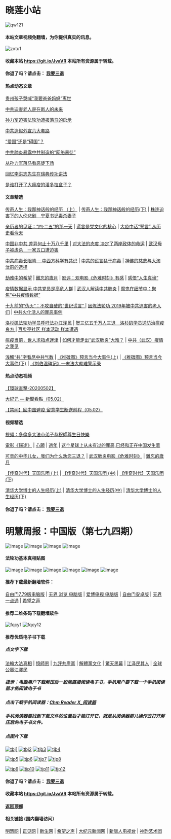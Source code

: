# 晓莲小站

![qw121](https://user-images.githubusercontent.com/61768866/76094515-ba965380-5ffd-11ea-942f-517e4300e7d1.png)

#### 本站文章视频免翻墙，为你提供真实的讯息。

![zxtu1](https://user-images.githubusercontent.com/61768866/79107578-3165ff80-7da7-11ea-8582-eaff2bfec9eb.jpg)

#### 收藏本站 https://git.io/JvaVR  本站所有资源属于转载。

#### 你退了吗？请点击： [我要三退](https://github.com/Hongyu91/cecjy/issues/237#issue-593775238)

#### 热点动态文章

[贵州孩子哭喊“我要爸爸妈妈”离世](https://github.com/Hongyu91/cecjy/issues/480#issue-611354055)

[中共迫害老人是在断人的未来](https://github.com/Hongyu91/cecjy/issues/475#issue-611349660)

[孙力军迫害法轮功遭报落马的启示 ](https://github.com/Hongyu91/cecjy/issues/476#issue-611350045)

[中共造假外宣六大套路 ](https://github.com/Hongyu91/cecjy/issues/477#issue-611350664)

[“爱国”还是“碍国”？](https://github.com/Hongyu91/cecjy/issues/466#issue-611141222)

[中共肺炎暴露中共制造的“网络暴徒”](https://github.com/Hongyu91/cecjy/issues/467#issue-611141679)

[从孙力军落马看恶徒下场 ](https://github.com/Hongyu91/cecjy/issues/468#issue-611141932)

[回忆李洪志先生在瑞典传功讲法](https://github.com/Hongyu91/cecjy/issues/461#issue-610638709)

[是谁打开了大瘟疫的潘多拉盒子？](https://github.com/Hongyu91/cecjy/issues/456#issue-610622084)

#### 文章精选

[传奇人生：我那神话般的经历 （上）](https://github.com/Hongyu91/cecjy/issues/319#issue-600942317) |
[传奇人生：我那神话般的经历(下)](https://github.com/Hongyu91/cecjy/issues/430#issue-606980417) |
[株连迫害下的人伦悲剧　宁夏书记毒杀妻子](https://github.com/Hongyu91/cecjy/issues/432#issue-607297919)

[亲历者的见证：“四·二五”的那一天](https://github.com/Hongyu91/cecjy/issues/383#issue-603823498) |
[谎言是党文化的核心](https://github.com/Hongyu91/cecjy/issues/297#issue-598734920) |
[大疫中话“誓言” 从历史看今天](https://github.com/Hongyu91/cecjy/issues/295#issue-598725802)

[中国非中共 差异何止十万八千里](https://github.com/Hongyu91/cecjy/issues/148#issue-585672123) |
[对大法的态度 决定了两岸政体的命运](https://github.com/Hongyu91/cecjy/issues/296#issue-598732412) |
[武汉母子被虐杀　一家五口遭迫害](https://github.com/Hongyu91/cecjy/issues/266#issue-596404266)

[中共病毒长眼睛 ─ 中西方科学有共识](https://github.com/Hongyu91/cecjy/issues/255#issue-595694131) |
[中共的谎言猛于病毒](https://github.com/Hongyu91/cecjy/issues/256#issue-595696246) |
[神佛的慈悲与大淘汰前的选择](https://github.com/Hongyu91/cecjy/issues/252#issue-594912786)

[劫难中的希望](https://github.com/Hongyu91/cecjy/issues/251#issue-594906843) |
[難忘的歲月](https://github.com/Hongyu91/cecjy/issues/228#issue-593347340) |
[影评：观电影《危难时刻》有感](https://github.com/Hongyu91/cecjy/issues/264#issue-596394158) |
[感悟“人生真谛”](http://drwsmab.ask2ask.com/2019/01/22/shenyun2019/)

[疫情数据显示 中共党员是高危人群](https://github.com/Hongyu91/cecjy/issues/253#issue-594935663) |
[武汉人解读中共肺炎](https://github.com/Hongyu91/cecjy/issues/223#issue-593180220) |
[魔鬼在细节中：聚焦“中共疫情数据”](https://github.com/Hongyu91/cecjy/issues/314#issue-600838875)

[十九前的“伪火”：不攻自破的“世纪谎言” ](https://github.com/Hongyu91/cecjy/issues/8#issue-575166952) |
[因炼法轮功 2019年被中共迫害的老人们](https://github.com/Hongyu91/cecjy/issues/6#issue-575160898) |
[中共火化活人的罪恶事例](https://github.com/Hongyu91/cecjy/issues/7#issue-575164500)

[洛杉矶法轮功学员呼吁法办江泽民](https://github.com/Hongyu91/cecjy/issues/99#issue-581571478) |
[贺三亿五千万人三退　洛杉矶学员送防治瘟疫良方 ](https://github.com/Hongyu91/cecjy/issues/16#issue-575196004) |
[百步亭社区 样本活动 样本遭遇](https://github.com/Hongyu91/cecjy/issues/15#issue-575188950)

[瘟疫当前，世人求指点迷津](https://github.com/Hongyu91/cecjy/issues/13#issue-575176580) |
[如何才能走出“武汉肺炎”大难？](https://github.com/Hongyu91/cecjy/issues/14#issue-575181554) |
[中共（武汉）疫情之我见](https://github.com/Hongyu91/cecjy/issues/221#issue-592485573)

[浅解“共”字看尽中共气数](https://github.com/Hongyu91/cecjy/issues/414#issue-606189016) |
[《推碑图》预言当今大事件(上)](https://github.com/Hongyu91/cecjy/issues/11#issue-575171523) |
[《推碑图》预言当今大事件(下)](https://github.com/Hongyu91/cecjy/issues/10#issue-575170294) |
[《刘伯温碑记》―末法大劫难警示录](https://github.com/Hongyu91/cecjy/issues/9#issue-575168726)

#### 热点动态视频

[【環球直擊-20200502】](https://github.com/Hongyu91/cecjy/issues/479#issue-611352271)

[大紀元 — 新聞看點（05.02）](https://github.com/Hongyu91/cecjy/issues/474#issue-611324808)

[【禁闻】回中国避疫 留意学生断送前程（05.02）](https://github.com/Hongyu91/cecjy/issues/473#issue-611190139)

#### 视频精选

[視頻：多倫多大法小弟子恭祝師尊生日快樂](https://github.com/Hongyu91/cecjy/issues/472#issue-611178307)

[電影《歸途》](https://github.com/Hongyu91/cecjy/issues/429#issue-606961999) |
[心願](https://github.com/Hongyu91/cecjy/issues/407#issue-606103019) |
[過年](https://github.com/Hongyu91/cecjy/issues/417#issue-606688268) |
[这个星球上从未有过的罪恶,已经和正在中国发生着](https://github.com/Hongyu91/cecjy/issues/275#issue-597690348)

[可贵的中华儿女，我们为什么劝您三退？](https://github.com/Hongyu91/cecjy/issues/236#issue-593773455) |
[武汉肺炎电影《危难时刻》](https://github.com/Hongyu91/cecjy/issues/233#issue-593770842) |
[難忘的歲月](https://github.com/Hongyu91/cecjy/issues/228#issue-593347340)

[【传奇时代】天国乐团 (上)](https://github.com/Hongyu91/cecjy/issues/392#issue-604559399) |
[【传奇时代】天国乐团 (中)](https://github.com/Hongyu91/cecjy/issues/391#issue-604558428) |
[【传奇时代】天国乐团 (下)](https://github.com/Hongyu91/cecjy/issues/390#issue-604553904)

[清华大学博士的人生经历(上)](https://github.com/Hongyu91/cecjy/issues/380#issue-603793419) |
[清华大学博士的人生经历(中)](https://github.com/Hongyu91/cecjy/issues/394#issue-604705989) |
[清华大学博士的人生经历(下)](https://github.com/Hongyu91/cecjy/issues/381#issue-603798255)

#### 你退了吗？请点击： [我要三退](https://github.com/Hongyu91/cecjy/issues/237#issue-593775238)

# 明慧周报：中国版（第七九四期）

![image](https://user-images.githubusercontent.com/61768866/80188054-39ddf600-8643-11ea-9fe8-e0ce3aa78838.png)
![image](https://user-images.githubusercontent.com/61768866/80188120-4d895c80-8643-11ea-9b14-aa1aa8de78dd.png)
![image](https://user-images.githubusercontent.com/61768866/80188180-61cd5980-8643-11ea-972d-669a5518ec90.png)
![image](https://user-images.githubusercontent.com/61768866/80188236-73aefc80-8643-11ea-8ccf-902daf2a53a6.png)

#### 法轮功基本真相贴图
 
![image](https://user-images.githubusercontent.com/61768866/75843311-d6d39e00-5e0d-11ea-97ce-91d578dc452d.png)
![image](https://user-images.githubusercontent.com/61768866/75843362-ef43b880-5e0d-11ea-8783-74f0aed401da.png)
![image](https://user-images.githubusercontent.com/61768866/75843414-0d111d80-5e0e-11ea-9db8-038a2499ce61.png)
![image](https://user-images.githubusercontent.com/61768866/75843455-2a45ec00-5e0e-11ea-9776-bc56579dba9a.png)
![image](https://user-images.githubusercontent.com/61768866/75843491-40ec4300-5e0e-11ea-8eb5-54ba558b79a8.png)
![image](https://user-images.githubusercontent.com/61768866/75843547-5c574e00-5e0e-11ea-8552-45cee240c791.png)

#### 推荐下载最新翻墙软件：

[自由门7.79版电脑版](https://github.com/Hongyu91/cecjy/files/4535095/fg779r.zip) |
[无界 浏览 电脑版](https://github.com/Hongyu91/cecjy/files/4312303/u1902.zip) | 
[爱博电视 电脑版](https://github.com/Hongyu91/cecjy/files/4312292/iPPOTV.zip) |
[自由门安卓版](https://github.com/Hongyu91/cecjy/files/4315538/fgma.zip) |
[无界一点通](https://github.com/Hongyu91/cecjy/files/4367851/um.zip) |
[希望之声](https://github.com/Hongyu91/cecjy/files/4496222/oHopea.zip)

#### 推荐二维条码下载翻墙软件

![fqcy1](https://user-images.githubusercontent.com/61768866/76378242-f0359680-6387-11ea-9b4b-1523e516dc17.png) 
![fqcy12](https://user-images.githubusercontent.com/61768866/76378266-fb88c200-6387-11ea-908a-6a87a1f7d387.png)

#### 推荐优质电子书下载

##### 点文字下载

[法輪大法真相](https://github.com/Hongyu91/cecjy/files/4318121/default.zip) |
[憶師恩](https://github.com/Hongyu91/cecjy/files/4318160/default.zip) |
[九評共產黨](https://github.com/Hongyu91/cecjy/files/4318129/default.zip) |
[解體黨文化](https://github.com/Hongyu91/cecjy/files/4318136/default.zip) |
[驚天黑幕](https://github.com/Hongyu91/cecjy/files/4318143/default.zip) |
[江泽民其人](https://github.com/Hongyu91/cecjy/files/4318148/default.zip) |
[全球公審江澤民](https://github.com/Hongyu91/cecjy/files/4318152/default.zip)

##### 提示：电脑用户下载解压后一般能直接阅读电子书，手机用户要下载一个手机阅读器才能阅读电子书

##### 点击下载手机阅读器：[Chm Reader X_阅读器](https://github.com/Hongyu91/cecjy/files/4318231/Chm.Reader.X_.com.zip)

##### 手机阅读器要找到下载文件的位置后才能打开它，就是从阅读器那儿操作去打开解压后的电子书文件。

##### 点图片下载

[![tbj1](https://user-images.githubusercontent.com/61768866/76383943-722dbb80-6398-11ea-8a40-50443e8441ae.png)](https://github.com/Hongyu91/cecjy/files/4316018/default.zip)
[![tbj2](https://user-images.githubusercontent.com/61768866/76384391-a9509c80-6399-11ea-96d4-188ebc58a8df.png)](https://github.com/Hongyu91/cecjy/files/4316120/default.zip)
[![tjb3](https://user-images.githubusercontent.com/61768866/76384662-85da2180-639a-11ea-9399-38ecc02667c3.png)](https://github.com/Hongyu91/cecjy/files/4316148/default.zip)
[![tjb4](https://user-images.githubusercontent.com/61768866/76384988-76a7a380-639b-11ea-877c-5972040fa56f.png)](https://github.com/Hongyu91/cecjy/files/4316165/default.zip)

[![tjp5](https://user-images.githubusercontent.com/61768866/76385451-a3a88600-639c-11ea-9226-034e2d235c6f.png)](https://github.com/Hongyu91/cecjy/files/4316204/default.zip)
[![tjp6](https://user-images.githubusercontent.com/61768866/76385875-dbfc9400-639d-11ea-9d31-4f1e3de363f8.png)](https://github.com/Hongyu91/cecjy/files/4316214/default.zip)
[![tjp7](https://user-images.githubusercontent.com/61768866/76386619-e0c24780-639f-11ea-906f-27135a7c2a60.png)](https://github.com/Hongyu91/cecjy/files/4316271/default.zip)
[![tjp8](https://user-images.githubusercontent.com/61768866/76386876-82499900-63a0-11ea-9610-62adc3ff7b14.png)](https://github.com/Hongyu91/cecjy/files/4316280/default.zip)

[![tjp9](https://user-images.githubusercontent.com/61768866/76387603-49aabf00-63a2-11ea-82e0-9a3c777ccc03.png)](https://github.com/Hongyu91/cecjy/files/4316308/default.zip)
[![tip10](https://user-images.githubusercontent.com/61768866/76387981-fc7b1d00-63a2-11ea-8808-b97bd26ebe42.png)](https://github.com/Hongyu91/cecjy/files/4316323/default.zip)
[![tjp11](https://user-images.githubusercontent.com/61768866/76388286-bb373d00-63a3-11ea-9d08-d0616c87a5ee.png)](https://github.com/Hongyu91/cecjy/files/4316342/default.zip)
[![tjp12](https://user-images.githubusercontent.com/61768866/76388709-b030dc80-63a4-11ea-8a52-683d9a546140.png)](https://github.com/Hongyu91/cecjy/files/4316363/default.zip)

#### 你退了吗？请点击： [我要三退](https://github.com/Hongyu91/cecjy/issues/237#issue-593775238)

#### 收藏本站 https://git.io/JvaVR  本站所有资源属于转载。

#### [返回顶部](https://github.com/Hongyu91/cecjy)

#### 相关链接 (国内翻墙访问）
[明慧网](http://www.minghui.org/) |
[正见网](http://www.zhengjian.org/) |
[新生网](http://www.xinsheng.net/) |
[希望之声](https://www.soundofhope.org/) |
[大纪元新闻网](https://www.epochtimes.com/) |
[新唐人电视台](https://www.ntdtv.com/gb/) |
[神韵艺术团](https://zh-cn.shenyunperformingarts.org/)
